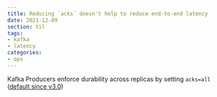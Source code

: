 ```yaml
---
title: Reducing `acks` doesn't help to reduce end-to-end latency
date: 2021-12-09
section: til
tags:
- kafka
- latency
categories: 
- ops
---
```


Kafka Producers enforce durability across replicas by setting `acks=all` ([default since v3.0](/til/kafka-v3-idea))